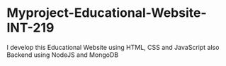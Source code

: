 # Myproject-Educational-Website-INT-219
I develop this Educational Website using HTML, CSS and JavaScript also Backend using NodeJS and MongoDB
